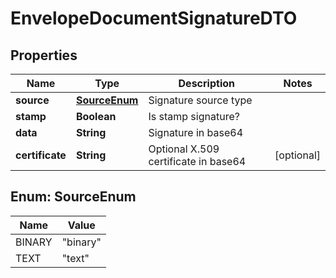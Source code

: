 # EnvelopeDocumentSignatureDTO

## Properties
Name | Type | Description | Notes
------------ | ------------- | ------------- | -------------
**source** | [**SourceEnum**](#SourceEnum) | Signature source type | 
**stamp** | **Boolean** | Is stamp signature? | 
**data** | **String** | Signature in base64 | 
**certificate** | **String** | Optional X.509 certificate in base64 |  [optional]

<a name="SourceEnum"></a>
## Enum: SourceEnum
Name | Value
---- | -----
BINARY | &quot;binary&quot;
TEXT | &quot;text&quot;
